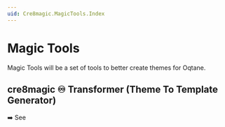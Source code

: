 ```yaml
---
uid: Cre8magic.MagicTools.Index
---
```


# Magic Tools

Magic Tools will be a set of tools to better create themes for Oqtane.

## cre8magic ♾️ Transformer (Theme To Template Generator)

➡️ See [](xref:Cre8magic.MagicTools.Transformer.Index)
